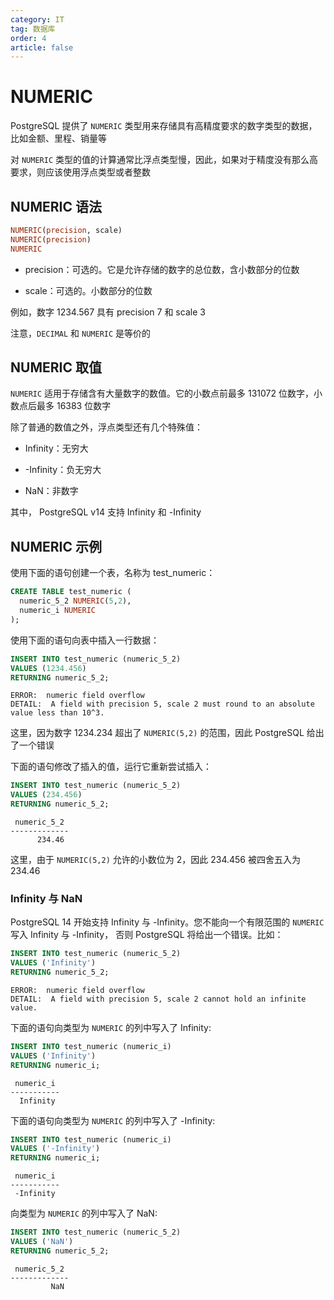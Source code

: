 ```yaml
---
category: IT
tag: 数据库
order: 4
article: false
---
```


# NUMERIC

PostgreSQL 提供了 `NUMERIC` 类型用来存储具有高精度要求的数字类型的数据，比如金额、里程、销量等

对 `NUMERIC` 类型的值的计算通常比浮点类型慢，因此，如果对于精度没有那么高要求，则应该使用浮点类型或者整数

## NUMERIC 语法

```sql
NUMERIC(precision, scale)
NUMERIC(precision)
NUMERIC
```

- precision：可选的。它是允许存储的数字的总位数，含小数部分的位数

- scale：可选的。小数部分的位数

例如，数字 1234.567 具有 precision 7 和 scale 3

注意，`DECIMAL` 和 `NUMERIC` 是等价的

## NUMERIC 取值

`NUMERIC` 适用于存储含有大量数字的数值。它的小数点前最多 131072 位数字，小数点后最多 16383 位数字

除了普通的数值之外，浮点类型还有几个特殊值：

- Infinity：无穷大

- -Infinity：负无穷大

- NaN：非数字

其中， PostgreSQL v14 支持 Infinity 和 -Infinity

## NUMERIC 示例

使用下面的语句创建一个表，名称为 test_numeric：

```sql
CREATE TABLE test_numeric (
  numeric_5_2 NUMERIC(5,2),
  numeric_i NUMERIC
);
```

使用下面的语句向表中插入一行数据：

```sql
INSERT INTO test_numeric (numeric_5_2)
VALUES (1234.456)
RETURNING numeric_5_2;
```

```text
ERROR:  numeric field overflow
DETAIL:  A field with precision 5, scale 2 must round to an absolute value less than 10^3.
```

这里，因为数字 1234.234 超出了 `NUMERIC(5,2)` 的范围，因此 PostgreSQL 给出了一个错误

下面的语句修改了插入的值，运行它重新尝试插入：

```sql
INSERT INTO test_numeric (numeric_5_2)
VALUES (234.456)
RETURNING numeric_5_2;
```

```text
 numeric_5_2
-------------
      234.46
```

这里，由于 `NUMERIC(5,2)` 允许的小数位为 2，因此 234.456 被四舍五入为 234.46

### Infinity 与 NaN

PostgreSQL 14 开始支持 Infinity 与 -Infinity。您不能向一个有限范围的 `NUMERIC` 写入 Infinity 与 -Infinity， 否则 PostgreSQL 将给出一个错误。比如：

```sql
INSERT INTO test_numeric (numeric_5_2)
VALUES ('Infinity')
RETURNING numeric_5_2;
```

```text
ERROR:  numeric field overflow
DETAIL:  A field with precision 5, scale 2 cannot hold an infinite value.
```

下面的语句向类型为 `NUMERIC` 的列中写入了 Infinity:

```sql
INSERT INTO test_numeric (numeric_i)
VALUES ('Infinity')
RETURNING numeric_i;
```

```text
 numeric_i
-----------
  Infinity
```

下面的语句向类型为 `NUMERIC` 的列中写入了 -Infinity:

```sql
INSERT INTO test_numeric (numeric_i)
VALUES ('-Infinity')
RETURNING numeric_i;
```

```text
 numeric_i
-----------
 -Infinity
```

向类型为 `NUMERIC` 的列中写入了 NaN:

```sql
INSERT INTO test_numeric (numeric_5_2)
VALUES ('NaN')
RETURNING numeric_5_2;
```

```text
 numeric_5_2
-------------
         NaN
```